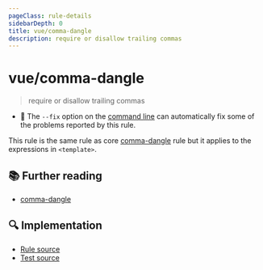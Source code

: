 ```yaml
---
pageClass: rule-details
sidebarDepth: 0
title: vue/comma-dangle
description: require or disallow trailing commas
---
```

# vue/comma-dangle
> require or disallow trailing commas

- :wrench: The `--fix` option on the [command line](https://eslint.org/docs/user-guide/command-line-interface#fixing-problems) can automatically fix some of the problems reported by this rule.

This rule is the same rule as core [comma-dangle] rule but it applies to the expressions in `<template>`.

## :books: Further reading

- [comma-dangle]

[comma-dangle]: https://eslint.org/docs/rules/comma-dangle

## :mag: Implementation

- [Rule source](https://github.com/vuejs/eslint-plugin-vue/blob/master/lib/rules/comma-dangle.js)
- [Test source](https://github.com/vuejs/eslint-plugin-vue/blob/master/tests/lib/rules/comma-dangle.js)
